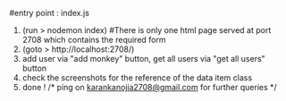 #entry point : index.js 
1. (run > nodemon index)
#There is only one html page served at port 2708 which contains the required form 
2. (goto > http://localhost:2708/)
3. add user via "add monkey" button, get all users via "get all users" button 
4. check the screenshots for the reference of the data item class 
5. done ! 
/*
ping on karankanojia2708@gmail.com for further queries 
*/
